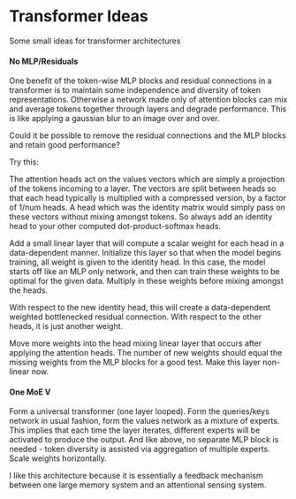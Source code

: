 # Transformer Ideas

Some small ideas for transformer architectures

#### No MLP/Residuals

One benefit of the token-wise MLP blocks and residual connections in a transformer is to maintain some independence and diversity of token representations. Otherwise a network made only of attention blocks can mix and average tokens together through layers and degrade performance. This is like applying a gaussian blur to an image over and over.

Could it be possible to remove the residual connections and the MLP blocks and retain good performance?

Try this:

The attention heads act on the values vectors which are simply a projection of the tokens incoming to a layer. The vectors are split between heads so that each head typically is multiplied with a compressed version, by a factor of 1/num heads. A head which was the identity matrix would simply pass on these vectors without mixing amongst tokens. So always add an identity head to your other computed dot-product-softmax heads.

Add a small linear layer that will compute a scalar weight for each head in a data-dependent manner. Initialize this layer so that when the model begins training, all weight is given to the identity head. In this case, the model starts off like an MLP only network, and then can train these weights to be optimal for the given data. Multiply in these weights before mixing amongst the heads.

With respect to the new identity head, this will create a data-dependent weighted bottlenecked residual connection. With respect to the other heads, it is just another weight.

Move more weights into the head mixing linear layer that occurs after applying the attention heads. The number of new weights should equal the missing weights from the MLP blocks for a good test. Make this layer non-linear now.

#### One MoE V

Form a universal transformer (one layer looped). Form the queries/keys network in usual fashion, form the values network as a mixture of experts. This implies that each time the layer iterates, different experts will be activated to produce the output. And like above, no separate MLP block is needed - token diversity is assisted via aggregation of multiple experts. Scale weights horizontally.

I like this architecture because it is essentially a feedback mechanism between one large memory system and an attentional sensing system.